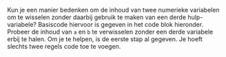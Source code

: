 Kun je een manier bedenken om de inhoud van twee numerieke variabelen om te wisselen zonder daarbij gebruik te maken van een derde hulp-variabele? Basiscode hiervoor is gegeven in het code blok hieronder. Probeer de inhoud van `a` en `b` te verwisselen zonder een derde variabele erbij te halen. Om je te helpen, is de eerste stap al gegeven. Je hoeft slechts twee regels code toe te voegen.

